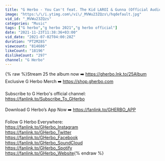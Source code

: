 ```yaml
---
title: "G Herbo - You Can't feat. The Kid LAROI & Gunna (Official Audio)"
image: "https:\/\/i.ytimg.com\/vi\/_MVWu23ZQzs\/hqdefault.jpg"
vid_id: "_MVWu23ZQzs"
categories: "Music"
tags: ["G herbo","g herbo 2021","g herbo official"]
date: "2021-11-23T11:38:36+03:00"
vid_date: "2021-07-02T04:00:28Z"
duration: "PT2M28S"
viewcount: "814686"
likeCount: "18196"
dislikeCount: "297"
channel: "G Herbo"
---
```

{% raw %}Stream 25 the album now ➡️ <a rel="nofollow" target="blank" href="https://gherbo.lnk.to/25Album">https://gherbo.lnk.to/25Album</a><br />Exclusive G Herbo Merch ➡️ <a rel="nofollow" target="blank" href="https://shop.gherbo.com">https://shop.gherbo.com</a><br /><br />Subscribe to G Herbo's official channel: <a rel="nofollow" target="blank" href="https://fanlink.to/Subscribe_To_GHerbo">https://fanlink.to/Subscribe_To_GHerbo</a><br /><br />Download G Herbo’s App Now ➡️ <a rel="nofollow" target="blank" href="https://fanlink.to/GHERBO_APP">https://fanlink.to/GHERBO_APP</a><br /><br />Follow G Herbo Everywhere:<br /><a rel="nofollow" target="blank" href="https://fanlink.to/GHerbo_Instagram">https://fanlink.to/GHerbo_Instagram</a><br /><a rel="nofollow" target="blank" href="https://fanlink.to/GHerbo_Twitter">https://fanlink.to/GHerbo_Twitter</a><br /><a rel="nofollow" target="blank" href="https://fanlink.to/GHerbo_Facebook">https://fanlink.to/GHerbo_Facebook</a><br /><a rel="nofollow" target="blank" href="https://fanlink.to/GHerbo_SoundCloud">https://fanlink.to/GHerbo_SoundCloud</a><br /><a rel="nofollow" target="blank" href="https://fanlink.to/GHerbo_Spotify">https://fanlink.to/GHerbo_Spotify</a><br /><a rel="nofollow" target="blank" href="https://fanlink.to/GHerbo_Website">https://fanlink.to/GHerbo_Website</a>{% endraw %}

